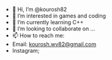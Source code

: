 - 👋 Hi, I’m @kourosh82
- 👀 I’m interested in games and coding
- 🌱 I’m currently learning C++
- 💞️ I’m looking to collaborate on ...
- 📫 How to reach me:
- Email: kourosh.wv82@gmail.com
- Instagram; 

<!---
kourosh82/kourosh82 is a ✨ special ✨ repository because its `README.md` (this file) appears on your GitHub profile.
You can click the Preview link to take a look at your changes.
--->
